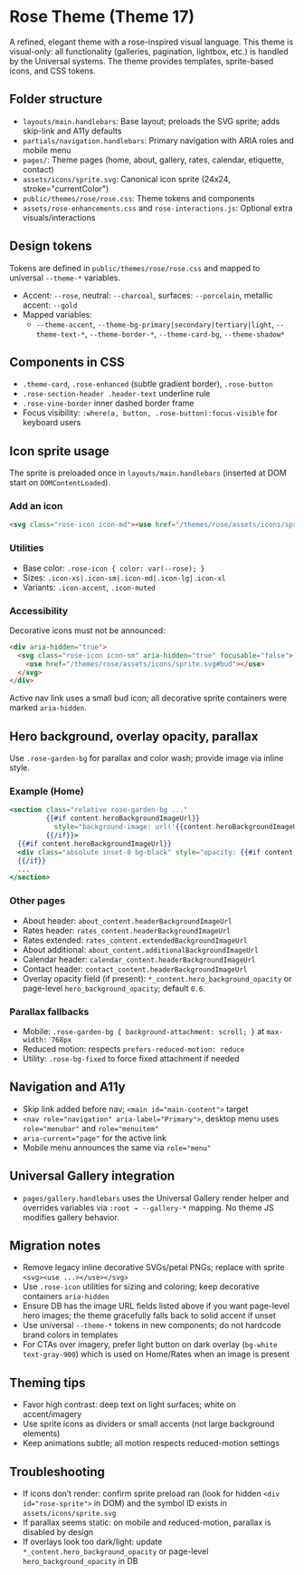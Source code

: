 # Rose Theme (Theme 17)

A refined, elegant theme with a rose-inspired visual language. This theme is visual-only: all functionality (galleries, pagination, lightbox, etc.) is handled by the Universal systems. The theme provides templates, sprite-based icons, and CSS tokens.

## Folder structure
- `layouts/main.handlebars`: Base layout; preloads the SVG sprite; adds skip-link and A11y defaults
- `partials/navigation.handlebars`: Primary navigation with ARIA roles and mobile menu
- `pages/`: Theme pages (home, about, gallery, rates, calendar, etiquette, contact)
- `assets/icons/sprite.svg`: Canonical icon sprite (24x24, stroke="currentColor")
- `public/themes/rose/rose.css`: Theme tokens and components
- `assets/rose-enhancements.css` and `rose-interactions.js`: Optional extra visuals/interactions

## Design tokens
Tokens are defined in `public/themes/rose/rose.css` and mapped to universal `--theme-*` variables.
- Accent: `--rose`, neutral: `--charcoal`, surfaces: `--porcelain`, metallic accent: `--gold`
- Mapped variables:
  - `--theme-accent`, `--theme-bg-primary|secondary|tertiary|light`, `--theme-text-*`, `--theme-border-*`, `--theme-card-bg`, `--theme-shadow*`

## Components in CSS
- `.theme-card`, `.rose-enhanced` (subtle gradient border), `.rose-button`
- `.rose-section-header .header-text` underline rule
- `.rose-vine-border` inner dashed border frame
- Focus visibility: `:where(a, button, .rose-button):focus-visible` for keyboard users

## Icon sprite usage
The sprite is preloaded once in `layouts/main.handlebars` (inserted at DOM start on `DOMContentLoaded`).

### Add an icon
```html
<svg class="rose-icon icon-md"><use href="/themes/rose/assets/icons/sprite.svg#rose"></use></svg>
```

### Utilities
- Base color: `.rose-icon { color: var(--rose); }`
- Sizes: `.icon-xs|.icon-sm|.icon-md|.icon-lg|.icon-xl`
- Variants: `.icon-accent`, `.icon-muted`

### Accessibility
Decorative icons must not be announced:
```html
<div aria-hidden="true">
  <svg class="rose-icon icon-sm" aria-hidden="true" focusable="false">
    <use href="/themes/rose/assets/icons/sprite.svg#bud"></use>
  </svg>
</div>
```
Active nav link uses a small bud icon; all decorative sprite containers were marked `aria-hidden`.

## Hero background, overlay opacity, parallax
Use `.rose-garden-bg` for parallax and color wash; provide image via inline style.

### Example (Home)
```handlebars
<section class="relative rose-garden-bg ..." 
         {{#if content.heroBackgroundImageUrl}}
           style="background-image: url('{{content.heroBackgroundImageUrl}}')"
         {{/if}}>
  {{#if content.heroBackgroundImageUrl}}
  <div class="absolute inset-0 bg-black" style="opacity: {{#if content.hero_background_opacity}}{{content.hero_background_opacity}}{{else}}{{#if hero_background_opacity}}{{hero_background_opacity}}{{else}}0.6{{/if}}{{/if}};"></div>
  {{/if}}
  ...
</section>
```

### Other pages
- About header: `about_content.headerBackgroundImageUrl`
- Rates header: `rates_content.headerBackgroundImageUrl`
- Rates extended: `rates_content.extendedBackgroundImageUrl`
- About additional: `about_content.additionalBackgroundImageUrl`
- Calendar header: `calendar_content.headerBackgroundImageUrl`
- Contact header: `contact_content.headerBackgroundImageUrl`
- Overlay opacity field (if present): `*_content.hero_background_opacity` or page-level `hero_background_opacity`; default `0.6`.

### Parallax fallbacks
- Mobile: `.rose-garden-bg { background-attachment: scroll; }` at `max-width: 768px`
- Reduced motion: respects `prefers-reduced-motion: reduce`
- Utility: `.rose-bg-fixed` to force fixed attachment if needed

## Navigation and A11y
- Skip link added before nav; `<main id="main-content">` target
- `<nav role="navigation" aria-label="Primary">`, desktop menu uses `role="menubar"` and `role="menuitem"`
- `aria-current="page"` for the active link
- Mobile menu announces the same via `role="menu"`

## Universal Gallery integration
- `pages/gallery.handlebars` uses the Universal Gallery render helper and overrides variables via `:root → --gallery-*` mapping. No theme JS modifies gallery behavior.

## Migration notes
- Remove legacy inline decorative SVGs/petal PNGs; replace with sprite `<svg><use ...></use></svg>`
- Use `.rose-icon` utilities for sizing and coloring; keep decorative containers `aria-hidden`
- Ensure DB has the image URL fields listed above if you want page-level hero images; the theme gracefully falls back to solid accent if unset
- Use universal `--theme-*` tokens in new components; do not hardcode brand colors in templates
- For CTAs over imagery, prefer light button on dark overlay (`bg-white text-gray-900`) which is used on Home/Rates when an image is present

## Theming tips
- Favor high contrast: deep text on light surfaces; white on accent/imagery
- Use sprite icons as dividers or small accents (not large background elements)
- Keep animations subtle; all motion respects reduced-motion settings

## Troubleshooting
- If icons don’t render: confirm sprite preload ran (look for hidden `<div id="rose-sprite">` in DOM) and the symbol ID exists in `assets/icons/sprite.svg`
- If parallax seems static: on mobile and reduced-motion, parallax is disabled by design
- If overlays look too dark/light: update `*_content.hero_background_opacity` or page-level `hero_background_opacity` in DB
